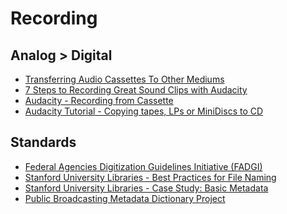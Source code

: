 # Recording

## Analog > Digital
- [Transferring Audio Cassettes
To Other Mediums](http://audio-restoration.com/cassette.php)
- [7 Steps to Recording Great Sound Clips with Audacity](http://blog.reigndesign.com/blog/7-steps-to-recording-great-sound-clips-with-audacity/)
- [Audacity - Recording from Cassette](http://wiki.audacityteam.org/wiki/Recording_from_Cassette)
- [Audacity Tutorial - Copying tapes, LPs or MiniDiscs to CD](http://manual.audacityteam.org/o/man/tutorial_copying_tapes_lps_or_minidiscs_to_cd.html)

## Standards
- [Federal Agencies Digitization Guidelines Initiative (FADGI)](http://www.digitizationguidelines.gov)
- [Stanford University Libraries - Best Practices for File Naming](http://library.stanford.edu/research/data-management-services/data-best-practices/best-practices-file-naming)
- [Stanford University Libraries - Case Study: Basic Metadata](http://library.stanford.edu/research/data-management-services/case-studies/case-study-basic-metadata)
- [Public Broadcasting Metadata Dictionary Project](http://pbcore.org/)
